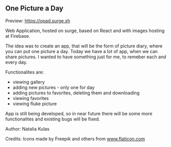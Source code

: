 ## One Picture a Day

Preview: https://opad.surge.sh

Web Application, hosted on surge, based on React and with images hosting at Firebase.

The idea was to create an app, that will be the form of picture diary, where you can put one picture a day. 
Today we have a lot of app, when we can share pictures. 
I wanted to have something just for me, to remeber each and every day.

Functionalites are: 
- viewing gallery
- adding new pictures - only one for day
- adding pictures to favorites, deleting them and downloading
- viewing favorites
- viewing fluke picture

App is still being developed, so in near future there will be some more functionalites and existing bugs will be fixed.

Author: Natalia Kulas

Credits: Icons made by Freepik and others from www.flaticon.com
